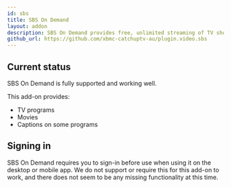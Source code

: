 ```yaml
---
id: sbs
title: SBS On Demand
layout: addon
description: SBS On Demand provides free, unlimited streaming of TV shows, films and events. Watch full episodes of your favourite SBS shows online when you want.
github_url: https://github.com/xbmc-catchuptv-au/plugin.video.sbs
---
```


## Current status

SBS On Demand is fully supported and working well.

This add-on provides:

 - TV programs
 - Movies
 - Captions on some programs


## Signing in

SBS On Demand requires you to sign-in before use when using it on the desktop or mobile app. We do not support or require this for this add-on to work, and there does not seem to be any missing functionality at this time.
